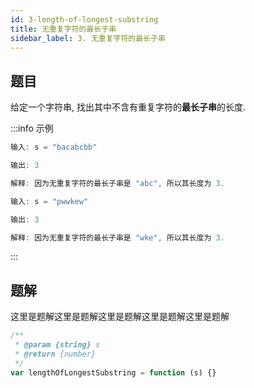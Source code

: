 ```yaml
---
id: 3-length-of-longest-substring
title: 无重复字符的最长子串
sidebar_label: 3. 无重复字符的最长子串
---
```


## 题目

给定一个字符串, 找出其中不含有重复字符的**最长子串**的长度.

:::info 示例

```ts
输入: s = "bacabcbb"

输出: 3

解释: 因为无重复字符的最长子串是 "abc", 所以其长度为 3.
```

```ts
输入: s = "pwwkew"

输出: 3

解释: 因为无重复字符的最长子串是 "wke", 所以其长度为 3.
```

:::

## 题解

这里是题解这里是题解这里是题解这里是题解这里是题解

```ts
/**
 * @param {string} s
 * @return {number}
 */
var lengthOfLongestSubstring = function (s) {}
```
